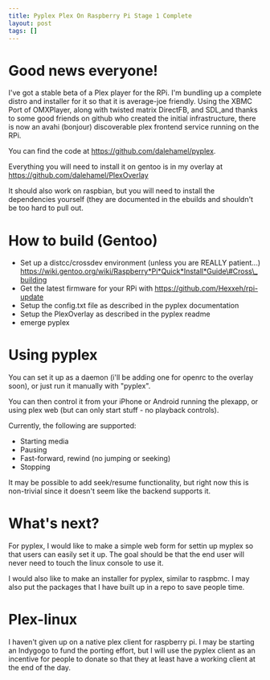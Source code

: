 ```yaml
---
title: Pyplex Plex On Raspberry Pi Stage 1 Complete
layout: post
tags: []
---
```



Good news everyone!
===================

I've got a stable beta of a Plex player for the RPi. I'm bundling up a complete distro and installer for it so that it is average-joe friendly. Using the XBMC Port of OMXPlayer, along with twisted matrix DirectFB, and SDL,and thanks to some good friends on github who created the initial infrastructure, there is now an avahi (bonjour) discoverable plex frontend service running on the RPi.

You can find the code at https://github.com/dalehamel/pyplex.

Everything you will need to install it on gentoo is in my overlay at https://github.com/dalehamel/PlexOverlay

It should also work on raspbian, but you will need to install the dependencies yourself (they are documented in the ebuilds and shouldn't be too hard to pull out.

How to build (Gentoo)
=====================

-   Set up a distcc/crossdev environment (unless you are REALLY patient...) https://wiki.gentoo.org/wiki/Raspberry*Pi*Quick*Install*Guide\#Cross\_building
-   Get the latest firmware for your RPi with https://github.com/Hexxeh/rpi-update
-   Setup the config.txt file as described in the pyplex documentation
-   Setup the PlexOverlay as described in the pyplex readme
-   emerge pyplex

Using pyplex
============

You can set it up as a daemon (i'll be adding one for openrc to the overlay soon), or just run it manually with "pyplex".

You can then control it from your iPhone or Android running the plexapp, or using plex web (but can only start stuff - no playback controls).

Currently, the following are supported:

-   Starting media
-   Pausing
-   Fast-forward, rewind (no jumping or seeking)
-   Stopping

It may be possible to add seek/resume functionality, but right now this is non-trivial since it doesn't seem like the backend supports it.

What's next?
============

For pyplex, I would like to make a simple web form for settin up myplex so that users can easily set it up. The goal should be that the end user will never need to touch the linux console to use it.

I would also like to make an installer for pyplex, similar to raspbmc. I may also put the packages that I have built up in a repo to save people time.

Plex-linux
==========

I haven't given up on a native plex client for raspberry pi. I may be starting an Indygogo to fund the porting effort, but I will use the pyplex client as an incentive for people to donate so that they at least have a working client at the end of the day.

